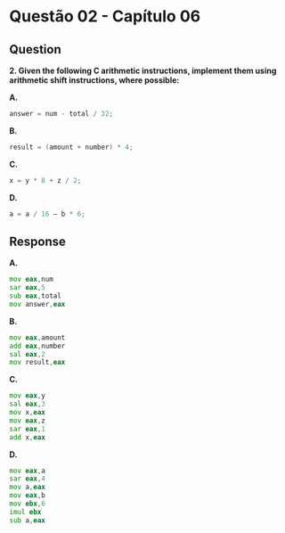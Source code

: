 # Questão 02 - Capítulo 06

## Question

**<p>2. Given the following C arithmetic instructions, implement them using arithmetic
shift instructions, where possible:</p>**

**A.**
 ```c
answer = num - total / 32;
```
**B.**
 ```c
 result = (amount + number) * 4;
```
**C.**
 ```c
 x = y * 8 + z / 2;
```
**D.**
 ```c
 a = a / 16 – b * 6; 
```


## Response

**A.**
```asm
mov eax,num
sar eax,5
sub eax,total
mov answer,eax
```
**B.**
```asm
mov eax,amount
add eax,number
sal eax,2 
mov result,eax 
```
**C.**
```asm
mov eax,y
sal eax,3
mov x,eax
mov eax,z
sar eax,1
add x,eax
```
**D.**
```asm
mov eax,a
sar eax,4
mov a,eax
mov eax,b
mov ebx,6
imul ebx
sub a,eax
```
